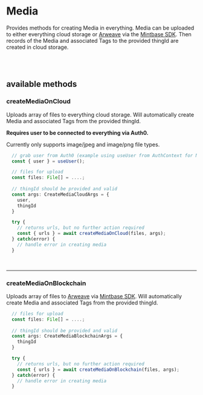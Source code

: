# Media

Provides methods for creating Media in everything.
Media can be uploaded to either everything cloud storage or [Arweave](https://www.arweave.org) via the [Mintbase SDK](https://github.com/Mintbase/mintbase-js).
Then records of the Media and associated Tags to the provided thingId are created in cloud storage.

</br>
</br>

## available methods

### createMediaOnCloud

Uploads array of files to everything cloud storage. 
Will automatically create Media and associated Tags from the provided thingId.

**Requires user to be connected to everything via Auth0.**

Currently only supports image/jpeg and image/png file types.

``` js
  // grab user from Auth0 (example using useUser from AuthContext for Next.js)
  const { user } = useUser();

  // files for upload
  const files: File[] = ....;
  
  // thingId should be provided and valid
  const args: CreateMediaCloudArgs = {
    user,
    thingId
  }

  try {
    // returns urls, but no further action required
    const { urls } = await createMediaOnCloud(files, args);
  } catch(error) {
    // handle error in creating media
  }
```

</br>

---

### createMediaOnBlockchain

Uploads array of files to [Arweave](https://www.arweave.org) via [Mintbase SDK](https://github.com/Mintbase/mintbase-js). 
Will automatically create Media and associated Tags from the provided thingId.

``` js
  // files for upload
  const files: File[] = ....;
  
  // thingId should be provided and valid
  const args: CreateMediaBlockchainArgs = {
    thingId
  }

  try {
    // returns urls, but no further action required
    const { urls } = await createMediaOnBlockchain(files, args);
  } catch(error) {
    // handle error in creating media
  }
```

</br>
